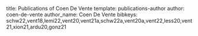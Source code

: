 title: Publications of Coen De Vente
template: publications-author
author: coen-de-vente
author_name: Coen De Vente
bibkeys: schw22,vent18,lemi22,vent20,vent21a,schw22a,vent20a,vent22,less20,vent21,xion21,ardu20,gonz21